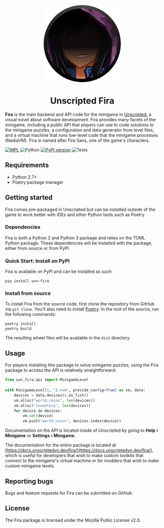 <div align="center">
    <img src="icon.png" width="256px"/>
    <h1>Unscripted Fira</h1>
</div>

**Fira** is the main backend and API code for the minigame in [Unscripted](https://unscripted.marquiskurt.net), a visual novel about software development. Fira provides many facets of the minigame, including a public API that players can use to code solutions to the minigame puzzles, a configuration and data generator from level files, and a virtual machine that runs low-level code that the minigame processes (NadiaVM). Fira is named after Fira Sans, one of the game's characters.

[![MPL](https://img.shields.io/github/license/alicerunsonfedora/fira)](LICENSE.txt)
![Python](https://img.shields.io/badge/python-2.7+-blue.svg)
[![PyPI version](https://badge.fury.io/py/uvn-fira.svg)](https://pypi.org/project/uvn-fira)
![Tests](https://github.com/UnscriptedVN/fira/workflows/Tests/badge.svg)

## Requirements

- Python 2.7+
- Poetry package manager

## Getting started

Fira comes pre-packaged in Unscripted but can be installed outside of the game to work better with IDEs and other Python tools such as Poetry.

### Dependencies

Fira is both a Python 2 and Python 3 package and relies on the TOML Python package. These dependencies will be installed with the package, either from source or from PyPI.

### Quick Start: Install on PyPI

Fira is available on PyPI and can be installed as such:

```
pip install uvn-fira
```

### Install from source

To install Fira from the source code, first clone the repository from GitHub via `git clone`. You'll also need to install [Poetry](https://python-poetry.org). In the root of the source, run the following commands:

```
poetry install
poetry build
```

The resulting wheel files will be available in the `dist` directory.

## Usage

For players installing this package to solve minigame puzzles, using the Fira package to access the API is relatively straightforward:

```py
from uvn_fira.api import MinigameLevel

with MinigameLevel(1, "1.nvm", provide_config=True) as vm, data:
    devices = data.devices().as_list()
    vm.alloc("world_coins", len(devices))
    vm.alloc("inventory", len(devices))
    for device in devices:
        vm.set(device)
        vm.push("world_coins", devices.index(device))
```

Documentation on the API is located inside of Unscripted by going to **Help &rsaquo; Minigame** or **Settings &rsaquo; Minigame**.

The documentation for the entire package is located at [https://docs.unscriptedvn.dev/fira/](https://docs.unscriptedvn.dev/fira/), which is useful for developers that wish to make custom toolkits that connect to the minigame's virtual machine or for modders that wish to make custom minigame levels.

## Reporting bugs

Bugs and feature requests for Fira can be submitted on GitHub.

## License

The Fira package is licensed under the Mozilla Public License v2.0.
